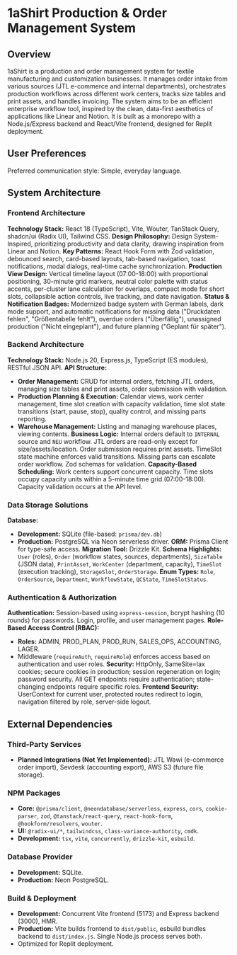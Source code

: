 # 1aShirt Production & Order Management System

## Overview
1aShirt is a production and order management system for textile manufacturing and customization businesses. It manages order intake from various sources (JTL e-commerce and internal departments), orchestrates production workflows across different work centers, tracks size tables and print assets, and handles invoicing. The system aims to be an efficient enterprise workflow tool, inspired by the clean, data-first aesthetics of applications like Linear and Notion. It is built as a monorepo with a Node.js/Express backend and React/Vite frontend, designed for Replit deployment.

## User Preferences
Preferred communication style: Simple, everyday language.

## System Architecture

### Frontend Architecture
**Technology Stack:** React 18 (TypeScript), Vite, Wouter, TanStack Query, shadcn/ui (Radix UI), Tailwind CSS.
**Design Philosophy:** Design System-Inspired, prioritizing productivity and data clarity, drawing inspiration from Linear and Notion.
**Key Patterns:** React Hook Form with Zod validation, debounced search, card-based layouts, tab-based navigation, toast notifications, modal dialogs, real-time cache synchronization.
**Production View Design:** Vertical timeline layout (07:00-18:00) with proportional positioning, 30-minute grid markers, neutral color palette with status accents, per-cluster lane calculation for overlaps, compact mode for short slots, collapsible action controls, live tracking, and date navigation.
**Status & Notification Badges:** Modernized badge system with German labels, dark mode support, and automatic notifications for missing data ("Druckdaten fehlen", "Größentabelle fehlt"), overdue orders ("Überfällig"), unassigned production ("Nicht eingeplant"), and future planning ("Geplant für später").

### Backend Architecture
**Technology Stack:** Node.js 20, Express.js, TypeScript (ES modules), RESTful JSON API.
**API Structure:**
- **Order Management:** CRUD for internal orders, fetching JTL orders, managing size tables and print assets, order submission with validation.
- **Production Planning & Execution:** Calendar views, work center management, time slot creation with capacity validation, time slot state transitions (start, pause, stop), quality control, and missing parts reporting.
- **Warehouse Management:** Listing and managing warehouse places, viewing contents.
**Business Logic:** Internal orders default to `INTERNAL` source and `NEU` workflow. JTL orders are read-only except for size/assets/location. Order submission requires print assets. TimeSlot state machine enforces valid transitions. Missing parts can escalate order workflow. Zod schemas for validation.
**Capacity-Based Scheduling:** Work centers support concurrent capacity. Time slots occupy capacity units within a 5-minute time grid (07:00-18:00). Capacity validation occurs at the API level.

### Data Storage Solutions
**Database:**
- **Development:** SQLite (file-based: `prisma/dev.db`)
- **Production:** PostgreSQL via Neon serverless driver.
**ORM:** Prisma Client for type-safe access.
**Migration Tool:** Drizzle Kit.
**Schema Highlights:** `User` (roles), `Order` (workflow states, sources, departments), `SizeTable` (JSON data), `PrintAsset`, `WorkCenter` (department, capacity), `TimeSlot` (execution tracking), `StorageSlot`, `OrderStorage`.
**Enum Types:** `Role`, `OrderSource`, `Department`, `WorkflowState`, `QCState`, `TimeSlotStatus`.

### Authentication & Authorization
**Authentication:** Session-based using `express-session`, bcrypt hashing (10 rounds) for passwords. Login, profile, and user management pages.
**Role-Based Access Control (RBAC):**
- **Roles:** ADMIN, PROD_PLAN, PROD_RUN, SALES_OPS, ACCOUNTING, LAGER.
- Middleware (`requireAuth`, `requireRole`) enforces access based on authentication and user roles.
**Security:** HttpOnly, SameSite=lax cookies; secure cookies in production; session regeneration on login; password security. All GET endpoints require authentication; state-changing endpoints require specific roles.
**Frontend Security:** UserContext for current user, protected routes redirect to login, navigation filtered by role, server-side logout.

## External Dependencies

### Third-Party Services
- **Planned Integrations (Not Yet Implemented):** JTL Wawi (e-commerce order import), Sevdesk (accounting export), AWS S3 (future file storage).

### NPM Packages
- **Core:** `@prisma/client`, `@neondatabase/serverless`, `express`, `cors`, `cookie-parser`, `zod`, `@tanstack/react-query`, `react-hook-form`, `@hookform/resolvers`, `wouter`.
- **UI:** `@radix-ui/*`, `tailwindcss`, `class-variance-authority`, `cmdk`.
- **Development:** `tsx`, `vite`, `concurrently`, `drizzle-kit`, `esbuild`.

### Database Provider
- **Development:** SQLite.
- **Production:** Neon PostgreSQL.

### Build & Deployment
- **Development:** Concurrent Vite frontend (5173) and Express backend (3000), HMR.
- **Production:** Vite builds frontend to `dist/public`, esbuild bundles backend to `dist/index.js`. Single Node.js process serves both.
- Optimized for Replit deployment.